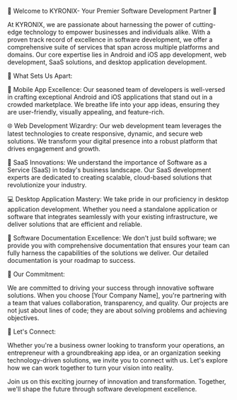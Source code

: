 👋 Welcome to KYRONIX- Your Premier Software Development Partner 🚀


At KYRONIX, we are passionate about harnessing the power of cutting-edge technology to empower businesses and individuals alike. With a proven track record of excellence in software development, we offer a comprehensive suite of services that span across multiple platforms and domains. Our core expertise lies in Android and iOS app development, web development, SaaS solutions, and desktop application development.

💼 What Sets Us Apart:

📱 Mobile App Excellence: Our seasoned team of developers is well-versed in crafting exceptional Android and iOS applications that stand out in a crowded marketplace. We breathe life into your app ideas, ensuring they are user-friendly, visually appealing, and feature-rich.

🌐 Web Development Wizardry: Our web development team leverages the latest technologies to create responsive, dynamic, and secure web solutions. We transform your digital presence into a robust platform that drives engagement and growth.

🚀 SaaS Innovations: We understand the importance of Software as a Service (SaaS) in today's business landscape. Our SaaS development experts are dedicated to creating scalable, cloud-based solutions that revolutionize your industry.

💻 Desktop Application Mastery: We take pride in our proficiency in desktop application development. Whether you need a standalone application or software that integrates seamlessly with your existing infrastructure, we deliver solutions that are efficient and reliable.

📑 Software Documentation Excellence: We don't just build software; we provide you with comprehensive documentation that ensures your team can fully harness the capabilities of the solutions we deliver. Our detailed documentation is your roadmap to success.

🔧 Our Commitment:

We are committed to driving your success through innovative software solutions. When you choose [Your Company Name], you're partnering with a team that values collaboration, transparency, and quality. Our projects are not just about lines of code; they are about solving problems and achieving objectives.

🤝 Let's Connect:

Whether you're a business owner looking to transform your operations, an entrepreneur with a groundbreaking app idea, or an organization seeking technology-driven solutions, we invite you to connect with us. Let's explore how we can work together to turn your vision into reality.

Join us on this exciting journey of innovation and transformation. Together, we'll shape the future through software development excellence.
